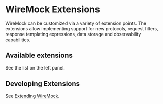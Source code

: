 # WireMock Extensions

WireMock can be customized via a variety of extension points.
The extensions allow implementing support for new protocols,
request filters, response templating expressions,
data storage and observability capabilities.

## Available extensions

See the list on the left panel.

## Developing Extensions

See [Extending WireMock](../extending-wiremock.md).
